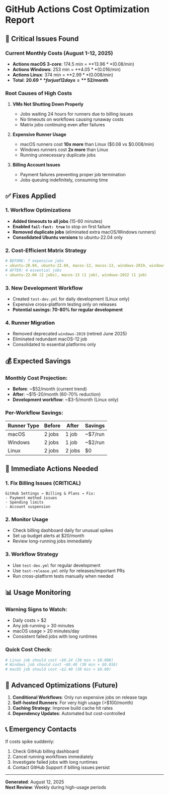# GitHub Actions Cost Optimization Report

## 🚨 Critical Issues Found

### Current Monthly Costs (August 1-12, 2025)
- **Actions macOS 3-core**: 174.5 min = **$13.96** ($0.08/min)
- **Actions Windows**: 253 min = **$4.05** ($0.016/min) 
- **Actions Linux**: 374 min = **$2.99** ($0.008/min)
- **Total**: **$20.69** for just 12 days = **~$52/month**

### Root Causes of High Costs

1. **VMs Not Shutting Down Properly**
   - Jobs waiting 24 hours for runners due to billing issues
   - No timeouts on workflows causing runaway costs
   - Matrix jobs continuing even after failures

2. **Expensive Runner Usage**
   - macOS runners cost **10x more** than Linux ($0.08 vs $0.008/min)
   - Windows runners cost **2x more** than Linux
   - Running unnecessary duplicate jobs

3. **Billing Account Issues**
   - Payment failures preventing proper job termination
   - Jobs queuing indefinitely, consuming time

## ✅ Fixes Applied

### 1. Workflow Optimizations
- **Added timeouts to all jobs** (15-60 minutes)
- **Enabled `fail-fast: true`** to stop on first failure
- **Removed duplicate jobs** (eliminated extra macOS/Windows runners)
- **Consolidated Ubuntu versions** to ubuntu-22.04 only

### 2. Cost-Efficient Matrix Strategy
```yaml
# BEFORE: 7 expensive jobs
- ubuntu-20.04, ubuntu-22.04, macos-12, macos-13, windows-2019, windows-2022
# AFTER: 4 essential jobs  
- ubuntu-22.04 (2 jobs), macos-13 (1 job), windows-2022 (1 job)
```

### 3. New Development Workflow
- Created `test-dev.yml` for daily development (Linux only)
- Expensive cross-platform testing only on releases
- **Potential savings: 70-80% for regular development**

### 4. Runner Migration
- Removed deprecated `windows-2019` (retired June 2025)
- Eliminated redundant macOS-12 job
- Consolidated to essential platforms only

## 💰 Expected Savings

### Monthly Cost Projection:
- **Before**: ~$52/month (current trend)
- **After**: ~$15-20/month (60-70% reduction)
- **Development workflow**: ~$3-5/month (Linux only)

### Per-Workflow Savings:
| Runner Type | Before | After | Savings |
|-------------|---------|--------|---------|
| macOS | 2 jobs | 1 job | ~$7/run |
| Windows | 2 jobs | 1 job | ~$2/run |
| Linux | 2 jobs | 2 jobs | $0 |

## 🔧 Immediate Actions Needed

### 1. Fix Billing Issues (CRITICAL)
```
GitHub Settings → Billing & Plans → Fix:
- Payment method issues
- Spending limits
- Account suspension
```

### 2. Monitor Usage
- Check billing dashboard daily for unusual spikes
- Set up budget alerts at $20/month
- Review long-running jobs immediately

### 3. Workflow Strategy
- Use `test-dev.yml` for regular development
- Use `test-release.yml` only for releases/important PRs
- Run cross-platform tests manually when needed

## 📊 Usage Monitoring

### Warning Signs to Watch:
- Daily costs > $2
- Any job running > 30 minutes
- macOS usage > 20 minutes/day
- Consistent failed jobs with long runtimes

### Quick Cost Check:
```bash
# Linux job should cost ~$0.24 (30 min × $0.008)
# Windows job should cost ~$0.48 (30 min × $0.016) 
# macOS job should cost ~$2.40 (30 min × $0.08)
```

## 🚀 Advanced Optimizations (Future)

1. **Conditional Workflows**: Only run expensive jobs on release tags
2. **Self-hosted Runners**: For very high usage (>$100/month)
3. **Caching Strategy**: Improve build cache hit rates
4. **Dependency Updates**: Automated but cost-controlled

## 📞 Emergency Contacts

If costs spike suddenly:
1. Check GitHub billing dashboard
2. Cancel running workflows immediately
3. Investigate failed jobs with long runtimes
4. Contact GitHub Support if billing issues persist

---
**Generated**: August 12, 2025  
**Next Review**: Weekly during high-usage periods
